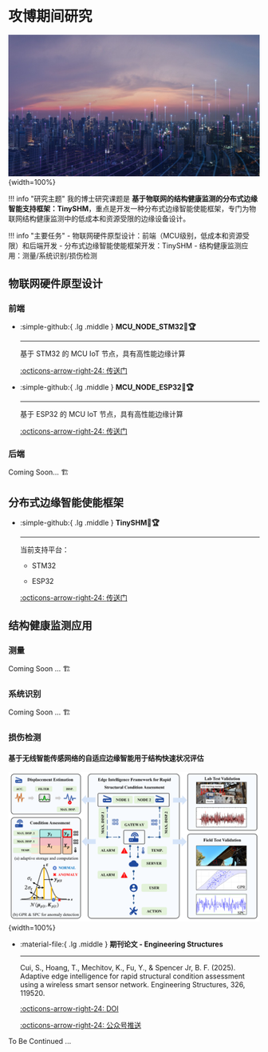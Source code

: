 # __攻博期间研究__

![IOT-SHM](IOT-SHM.jpg){width=100%}

!!! info "研究主题"
    我的博士研究课题是 __基于物联网的结构健康监测的分布式边缘智能支持框架：TinySHM__，重点是开发一种分布式边缘智能使能框架，专门为物联网结构健康监测中的低成本和资源受限的边缘设备设计。

!!! info "主要任务"
    - 物联网硬件原型设计：前端（MCU级别，低成本和资源受限）和后端开发
    - 分布式边缘智能使能框架开发：TinySHM
    - 结构健康监测应用：测量/系统识别/损伤检测

## __物联网硬件原型设计__

### __前端__

<div class="grid cards" markdown>

-   :simple-github:{ .lg .middle } __MCU_NODE_STM32🎯🏆__

    ---

    基于 STM32 的 MCU IoT 节点，具有高性能边缘计算


    [:octicons-arrow-right-24: <a href="https://github.com/Shuaiwen-Cui/MCU_NODE_STM32.git" target="_blank"> 传送门 </a>](#)

-   :simple-github:{ .lg .middle } __MCU_NODE_ESP32🎯🏆__

    ---

    基于 ESP32 的 MCU IoT 节点，具有高性能边缘计算


    [:octicons-arrow-right-24: <a href="https://github.com/Shuaiwen-Cui/MCU_NODE_ESP32.git" target="_blank"> 传送门 </a>](#)

</div>

### __后端__

Coming Soon... 🏗️

## __分布式边缘智能使能框架__

<div class="grid cards" markdown>

-   :simple-github:{ .lg .middle } __TinySHM🎯🏆__

    ---

    当前支持平台：

    - STM32

    - ESP32


    [:octicons-arrow-right-24: <a href="https://github.com/Shuaiwen-Cui/TinySHM.git" target="_blank"> 传送门 </a>](#)

</div>

## __结构健康监测应用__

### __测量__

Coming Soon ... 🏗️

### __系统识别__

Coming Soon ... 🏗️

### __损伤检测__

#### 基于无线智能传感网络的自适应边缘智能用于结构快速状况评估

![PAPER1](PAPER1.png){width=100%}

<div class="grid cards" markdown>

-   :material-file:{ .lg .middle } __期刊论文 - Engineering Structures__

    ---

    Cui, S., Hoang, T., Mechitov, K., Fu, Y., & Spencer Jr, B. F. (2025). Adaptive edge intelligence for rapid structural condition assessment using a wireless smart sensor network. Engineering Structures, 326, 119520.

    [:octicons-arrow-right-24: <a href="https://doi.org/10.1016/j.engstruct.2024.119520" target="_blank"> DOI </a>](#)

    [:octicons-arrow-right-24: <a href="https://mp.weixin.qq.com/s/KHquagqxXvckCuE57ua8YA" target="_blank"> 公众号推送 </a>](#)

</div>

To Be Continued ...
